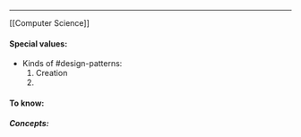 ***
[[Computer Science]]
#### Special values:

- Kinds of #design-patterns:
	1. Creation 
	2. 

#### To know:

##### Concepts:
